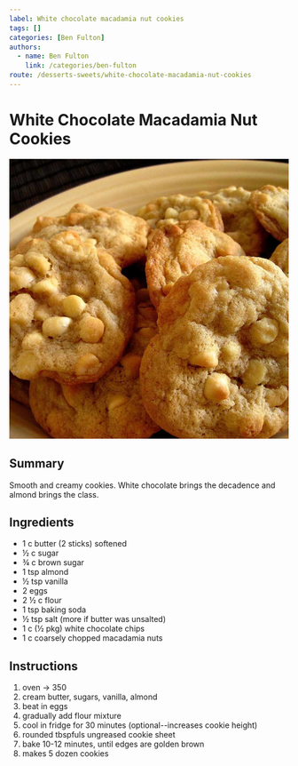 ```yaml
---
label: White chocolate macadamia nut cookies
tags: []
categories: [Ben Fulton]
authors:
  - name: Ben Fulton
    link: /categories/ben-fulton
route: /desserts-sweets/white-chocolate-macadamia-nut-cookies
---
```


# White Chocolate Macadamia Nut Cookies
![](/static/banners/tmp/white-chocolate-macadamia-nut-cookies.jpg)

## Summary
Smooth and creamy cookies. White chocolate brings the decadence and almond brings the class.

## Ingredients
- 1 c butter (2 sticks) softened 
- ½ c sugar 
- ¾ c brown sugar 
- 1 tsp almond 
- ½ tsp vanilla
- 2 eggs
- 2 ½ c flour 
- 1 tsp baking soda 
- ½ tsp salt (more if butter was unsalted)
- 1 c (½ pkg) white chocolate chips
- 1 c coarsely chopped macadamia nuts

## Instructions
1. oven -> 350 
2. cream butter, sugars, vanilla, almond 
3. beat in eggs 
4. gradually add flour mixture 
5. cool in fridge for 30 minutes (optional--increases cookie height)
6. rounded tbspfuls ungreased cookie sheet 
7. bake 10-12 minutes, until edges are golden brown
8. makes 5 dozen cookies

